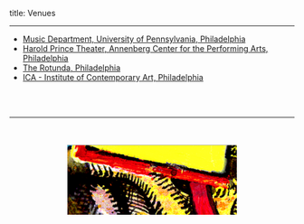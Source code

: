 title: Venues

---

 - [Music Department, University of Pennsylvania, Philadelphia](https://www.sas.upenn.edu/music/)
 - [Harold Prince Theater, Annenberg Center for the Performing Arts, Philadelphia](https://www.annenbergcenter.org)
 - [The Rotunda, Philadelphia](http://www.therotunda.org/)
 - [ICA - Institute of Contemporary Art, Philadelphia](http://icaphila.org/)

 <br><br>

---

<p align="center">
   <br><br>
  <img src="../images/IKPoster_frag11.png" width="300">
   <br><br>
</p>
